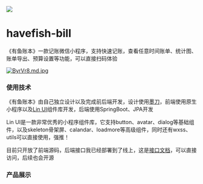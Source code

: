 
![](https://tva1.sinaimg.cn/large/0081Kckwly1gm792f5juaj31hc0u0wfk.jpg)

# havefish-bill
《有鱼账本》一款记账微信小程序，支持快速记账，查看任意时间账单、统计图、账单导出、预算设置等功能，可以直接扫码体验

[![ByrVr8.md.jpg](https://s1.ax1x.com/2020/11/03/ByrVr8.md.jpg)](https://imgchr.com/i/ByrVr8)

### 使用技术
《有鱼账本》由自己独立设计以及完成前后端开发，设计使用[墨刀](https://modao.cc/)，前端使用原生小程序以及[Lin UI](https://doc.mini.talelin.com/)组件库开发，后端使用SpringBoot、JPA开发

Lin UI是一款非常优秀的小程序组件库，它支持button、avatar、dialog等基础组件，以及skeleton骨架屏、calandar、loadmore等高级组件，同时还有wxss、utils可以直接使用，强推！


目前只开放了前端源码，后端接口我已经部署到了线上，这是[接口文档](https://docs.apipost.cn/view/e4455ed76245f853)，可以直接访问，后续也会开源


### 产品展示

